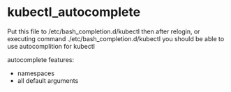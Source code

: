 # kubectl_autocomplete

Put this file to /etc/bash_completion.d/kubectl
then after relogin, or executing command ./etc/bash_completion.d/kubectl
you should be able to use autocomplition for kubectl

autocomplete features:
- namespaces
- all default arguments
